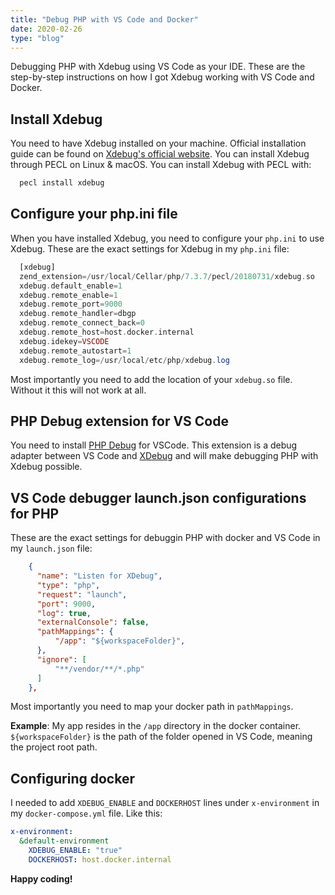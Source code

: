```yaml
---
title: "Debug PHP with VS Code and Docker"
date: 2020-02-26
type: "blog"
---
```


Debugging PHP with Xdebug using VS Code as your IDE. These are the step-by-step instructions on how I got Xdebug working with VS Code and Docker.

## Install Xdebug

You need to have Xdebug installed on your machine. Official installation guide can be found on [Xdebug's official website](https://xdebug.org/docs/install).
You can install Xdebug through PECL on Linux & macOS. You can install Xdebug with PECL with:

```bash
  pecl install xdebug
```

## Configure your php.ini file

When you have installed Xdebug, you need to configure your `php.ini` to use Xdebug.
These are the exact settings for Xdebug in my `php.ini` file:

```php
  [xdebug]
  zend_extension=/usr/local/Cellar/php/7.3.7/pecl/20180731/xdebug.so
  xdebug.default_enable=1
  xdebug.remote_enable=1
  xdebug.remote_port=9000
  xdebug.remote_handler=dbgp
  xdebug.remote_connect_back=0
  xdebug.remote_host=host.docker.internal
  xdebug.idekey=VSCODE
  xdebug.remote_autostart=1
  xdebug.remote_log=/usr/local/etc/php/xdebug.log
```

Most importantly you need to add the location of your `xdebug.so` file. Without it this will not work at all.

## PHP Debug extension for VS Code

You need to install [PHP Debug](https://marketplace.visualstudio.com/items?itemName=felixfbecker.php-debug) for VSCode. This extension is a debug adapter between VS Code and [XDebug](https://xdebug.org/) and will make debugging PHP with Xdebug possible.

## VS Code debugger launch.json configurations for PHP

These are the exact settings for debuggin PHP with docker and VS Code in my `launch.json` file:

```json
    {
      "name": "Listen for XDebug",
      "type": "php",
      "request": "launch",
      "port": 9000,
      "log": true,
      "externalConsole": false,
      "pathMappings": {
          "/app": "${workspaceFolder}",
      },
      "ignore": [
          "**/vendor/**/*.php"
      ]
    },
```

Most importantly you need to map your docker path in `pathMappings`.

**Example**: My app resides in the `/app` directory in the docker container. `${workspaceFolder}` is the path of the folder opened in VS Code, meaning the project root path.

## Configuring docker

I needed to add `XDEBUG_ENABLE` and `DOCKERHOST` lines under `x-environment` in my `docker-compose.yml` file. Like this:

```yaml
x-environment:
  &default-environment
    XDEBUG_ENABLE: "true"
    DOCKERHOST: host.docker.internal
```

**Happy coding!**